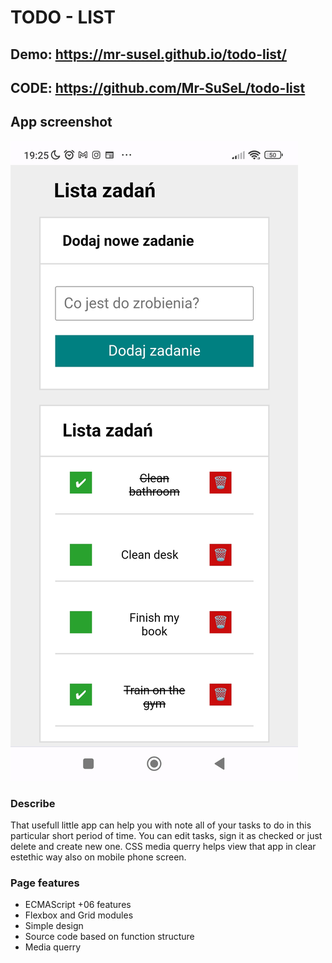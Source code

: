 # TODO - LIST

## Demo: https://mr-susel.github.io/todo-list/

## CODE: https://github.com/Mr-SuSeL/todo-list

## App screenshot 
![Page Screenshot](img/img1.jpg)

### Describe
That usefull little app can help you with note all of your tasks to do in this particular short period of time.
You can edit tasks, sign it as checked or just delete and create new one.
CSS media querry helps view that app in clear estethic way also on mobile phone screen.

### Page features
- ECMAScript +06 features
- Flexbox and Grid modules
- Simple design
- Source code based on function structure
- Media querry 

